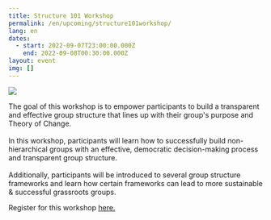 ```yaml
---
title: Structure 101 Workshop
permalink: /en/upcoming/structure101workshop/
lang: en
dates:
  - start: 2022-09-07T23:00:00.000Z
    end: 2022-09-08T00:30:00.000Z
layout: event
img: []
---
```

![](/media/2.png)

The goal of this workshop is to empower participants to build a transparent and effective group structure that lines up with their group's purpose and Theory of Change.\
\
In this workshop, participants will learn how to successfully build non-hierarchical groups with an effective, democratic decision-making process and transparent group structure.\
\
Additionally, participants will be introduced to several group structure frameworks and learn how certain frameworks can lead to more sustainable & successful grassroots groups.

Register for this workshop [here.](https://us02web.zoom.us/meeting/register/tZYtcuqopz4tE9ADf0oCMKB4F3oU8y6Us7zD)
